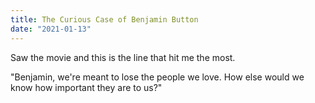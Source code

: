 ```yaml
---
title: The Curious Case of Benjamin Button
date: "2021-01-13"
---
```


Saw the movie and this is the line that hit me the most.

"Benjamin, we're meant to lose the people we love. How else would we know how important they are to us?"